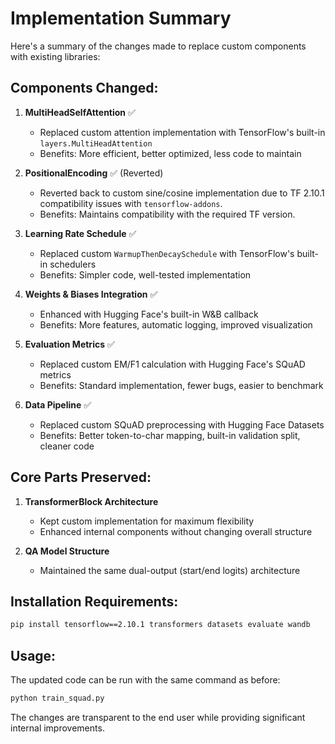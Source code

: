 # Implementation Summary

Here's a summary of the changes made to replace custom components with existing libraries:

## Components Changed:

1. **MultiHeadSelfAttention** ✅
   - Replaced custom attention implementation with TensorFlow's built-in `layers.MultiHeadAttention`
   - Benefits: More efficient, better optimized, less code to maintain

2. **PositionalEncoding** ✅ (Reverted)
   - Reverted back to custom sine/cosine implementation due to TF 2.10.1 compatibility issues with `tensorflow-addons`.
   - Benefits: Maintains compatibility with the required TF version.

3. **Learning Rate Schedule** ✅
   - Replaced custom `WarmupThenDecaySchedule` with TensorFlow's built-in schedulers
   - Benefits: Simpler code, well-tested implementation

4. **Weights & Biases Integration** ✅
   - Enhanced with Hugging Face's built-in W&B callback
   - Benefits: More features, automatic logging, improved visualization

5. **Evaluation Metrics** ✅
   - Replaced custom EM/F1 calculation with Hugging Face's SQuAD metrics
   - Benefits: Standard implementation, fewer bugs, easier to benchmark

6. **Data Pipeline** ✅
   - Replaced custom SQuAD preprocessing with Hugging Face Datasets
   - Benefits: Better token-to-char mapping, built-in validation split, cleaner code

## Core Parts Preserved:

1. **TransformerBlock Architecture**
   - Kept custom implementation for maximum flexibility
   - Enhanced internal components without changing overall structure

2. **QA Model Structure**
   - Maintained the same dual-output (start/end logits) architecture

## Installation Requirements:

```bash
pip install tensorflow==2.10.1 transformers datasets evaluate wandb
```

## Usage:

The updated code can be run with the same command as before:
```bash
python train_squad.py
```

The changes are transparent to the end user while providing significant internal improvements. 